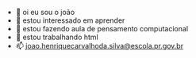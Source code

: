 - 👋 oi eu sou o joão
- 👀 estou interessado em aprender
- 🌱 estou fazendo aula de pensamento computacional
- 💞️ estou trabalhando html
- 📫 joao.henriquecarvalhoda.silva@escola.pr.gov.br
<!---
joaodugrau/joaodugrau is a ✨ special ✨ repository because its `README.md` (this file) appears on your GitHub profile.
You can click the Preview link to take a look at your changes.
--->
